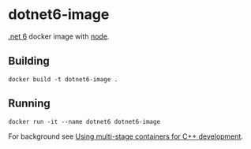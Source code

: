 # dotnet6-image
[.net 6] docker image with [node].

## Building
```
docker build -t dotnet6-image .
```

## Running
```
docker run -it --name dotnet6 dotnet6-image
```

For background see [Using multi-stage containers for C++ development][1].

[.net 6]:https://devblogs.microsoft.com/dotnet/announcing-net-6/
[node]: https://github.com/nodejs/docker-node/blob/main/README.md#how-to-use-this-image
[1]:https://devblogs.microsoft.com/cppblog/using-multi-stage-containers-for-c-development/